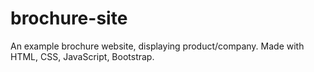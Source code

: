 # brochure-site
An example brochure website, displaying product/company. Made with HTML, CSS, JavaScript, Bootstrap.

